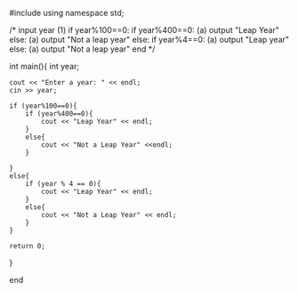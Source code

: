 #include <iostream>
using namespace std;

/* 	input year
	(1)	if year%100==0:
			if year%400==0:
				(a) output "Leap Year"
			else:
				(a) output "Not a leap year"
		else:
			if year%4==0:
				(a) output "Leap year"
			else:
				(a) output "Not a leap year"
		end
*/
	
int main(){
	int year;
	
	cout << "Enter a year: " << endl;
	cin >> year;
	
	if (year%100==0){
		if (year%400==0){
			cout << "Leap Year" << endl;
		}
		else{
			cout << "Not a Leap Year" <<endl;
		}
		
	}
	else{
		if (year % 4 == 0){
			cout << "Leap Year" << endl;
		}
		else{
			cout << "Not a Leap Year" << endl;
		}
	}
	
	return 0;
}

end